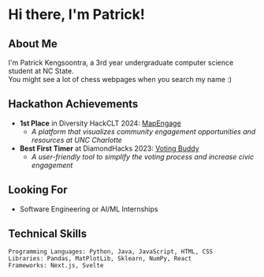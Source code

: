 # Hi there, I'm Patrick!

## About Me
I'm Patrick Kengsoontra, a 3rd year undergraduate computer science student at NC State. <br>
You might see a lot of chess webpages when you search my name :)

## Hackathon Achievements
- **1st Place** in Diversity HackCLT 2024: [MapEngage](https://github.com/mapengage/map-engage)
  - *A platform that visualizes community engagement opportunities and resources at UNC Charlotte*
- **Best First Timer** at DiamondHacks 2023: [Voting Buddy](https://github.com/SquidCooki2/DiamondHacks2023)
  - *A user-friendly tool to simplify the voting process and increase civic engagement*

## Looking For
- Software Engineering or AI/ML Internships

## Technical Skills
```
Programming Languages: Python, Java, JavaScript, HTML, CSS
Libraries: Pandas, MatPlotLib, Sklearn, NumPy, React
Frameworks: Next.js, Svelte
```
